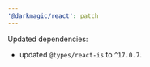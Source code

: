 ```yaml
---
'@darkmagic/react': patch
---
```


Updated dependencies:

- updated `@types/react-is` to `^17.0.7`.
